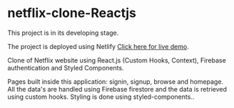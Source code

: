 # netflix-clone-Reactjs
This project is in its developing stage.

The project is deployed using Netlify [Click here for live demo](https://nilutpal-netflix-clone.netlify.app/).

Clone of Netflix website using React.js (Custom Hooks, Context), Firebase authentication and Styled Components.

Pages built inside this application: signin, signup, browse and homepage. All the data's are handled using Firebase 
firestore and the data is retrieved using custom hooks. Styling is done using styled-components..


